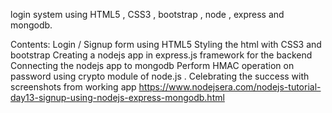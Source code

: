 login system using HTML5 , CSS3 , bootstrap , node , express and mongodb.

Contents:
Login / Signup form using HTML5
Styling the html with CSS3 and bootstrap
Creating a nodejs app in express.js framework for the backend
Connecting the nodejs app to mongodb
Perform HMAC operation on password using crypto module of node.js .
Celebrating the success with screenshots from working app
https://www.nodejsera.com/nodejs-tutorial-day13-signup-using-nodejs-express-mongodb.html
